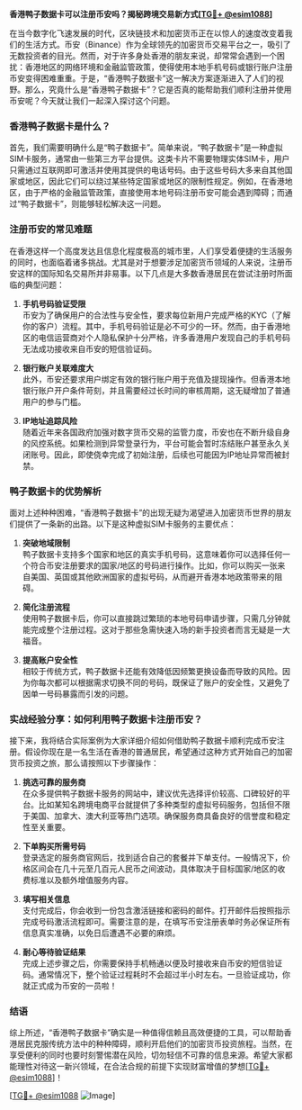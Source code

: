 **香港鸭子数据卡可以注册币安吗？揭秘跨境交易新方式[[TG💪+ @esim1088](https://t.me/s/esim1088)]**

在当今数字化飞速发展的时代，区块链技术和加密货币正在以惊人的速度改变着我们的生活方式。币安（Binance）作为全球领先的加密货币交易平台之一，吸引了无数投资者的目光。然而，对于许多身处香港的朋友来说，却常常会遇到一个困扰：香港地区的网络环境和金融监管政策，使得使用本地手机号码或银行账户注册币安变得困难重重。于是，“香港鸭子数据卡”这一解决方案逐渐进入了人们的视野。那么，究竟什么是“香港鸭子数据卡”？它是否真的能帮助我们顺利注册并使用币安呢？今天就让我们一起深入探讨这个问题。

### 香港鸭子数据卡是什么？

首先，我们需要明确什么是“鸭子数据卡”。简单来说，“鸭子数据卡”是一种虚拟SIM卡服务，通常由一些第三方平台提供。这类卡片不需要物理实体SIM卡，用户只需通过互联网即可激活并使用其提供的电话号码。由于这些号码大多来自其他国家或地区，因此它们可以绕过某些特定国家或地区的限制性规定。例如，在香港地区，由于严格的金融监管政策，直接使用本地号码注册币安可能会遇到障碍；而通过“鸭子数据卡”，则能够轻松解决这一问题。

### 注册币安的常见难题

在香港这样一个高度发达且信息化程度极高的城市里，人们享受着便捷的生活服务的同时，也面临着诸多挑战。尤其是对于想要涉足加密货币领域的人来说，注册币安这样的国际知名交易所并非易事。以下几点是大多数香港居民在尝试注册时所面临的典型问题：

1. **手机号码验证受限**  
   币安为了确保用户的合法性与安全性，要求每位新用户完成严格的KYC（了解你的客户）流程。其中，手机号码验证是必不可少的一环。然而，由于香港地区的电信运营商对个人隐私保护十分严格，许多香港用户发现自己的手机号码无法成功接收来自币安的短信验证码。

2. **银行账户关联难度大**  
   此外，币安还要求用户绑定有效的银行账户用于充值及提现操作。但香港本地银行账户开户条件苛刻，并且需要经过长时间的审核周期，这无疑增加了普通用户的参与门槛。

3. **IP地址追踪风险**  
   随着近年来各国政府加强对数字货币交易的监管力度，币安也在不断升级自身的风控系统。如果检测到异常登录行为，平台可能会暂时冻结账户甚至永久关闭账号。因此，即使侥幸完成了初始注册，后续也可能因为IP地址异常而被封禁。

### 鸭子数据卡的优势解析

面对上述种种困难，“香港鸭子数据卡”的出现无疑为渴望进入加密货币世界的朋友们提供了一条新的出路。以下是这种虚拟SIM卡服务的主要优点：

1. **突破地域限制**  
   鸭子数据卡支持多个国家和地区的真实手机号码，这意味着你可以选择任何一个符合币安注册要求的国家/地区的号码进行操作。比如，你可以购买一张来自美国、英国或其他欧洲国家的虚拟号码，从而避开香港本地政策带来的阻碍。

2. **简化注册流程**  
   使用鸭子数据卡后，你可以直接跳过繁琐的本地号码申请步骤，只需几分钟就能完成整个注册过程。这对于那些急需快速入场的新手投资者而言无疑是一大福音。

3. **提高账户安全性**  
   相较于传统方式，鸭子数据卡还能有效降低因频繁更换设备而导致的风险。因为你每次都可以根据需求切换不同的号码，既保证了账户的安全性，又避免了因单一号码暴露而引发的问题。

### 实战经验分享：如何利用鸭子数据卡注册币安？

接下来，我将结合实际案例为大家详细介绍如何借助鸭子数据卡顺利完成币安注册。假设你现在是一名生活在香港的普通居民，希望通过这种方式开始自己的加密货币投资之旅，那么请按照以下步骤操作：

1. **挑选可靠的服务商**  
   在众多提供鸭子数据卡服务的网站中，建议优先选择评价较高、口碑较好的平台。比如某知名跨境电商平台就提供了多种类型的虚拟号码服务，包括但不限于美国、加拿大、澳大利亚等热门选项。确保服务商具备良好的信誉度和稳定性至关重要。

2. **下单购买所需号码**  
   登录选定的服务商官网后，找到适合自己的套餐并下单支付。一般情况下，价格区间会在几十元至几百元人民币之间波动，具体取决于目标国家/地区的收费标准以及额外增值服务内容。

3. **填写相关信息**  
   支付完成后，你会收到一份包含激活链接和密码的邮件。打开邮件后按照指示完成号码激活流程即可。需要注意的是，在填写币安注册表单时务必保证所有信息真实准确，以免日后遭遇不必要的麻烦。

4. **耐心等待验证结果**  
   完成上述步骤之后，你需要保持手机畅通以便及时接收来自币安的短信验证码。通常情况下，整个验证过程耗时不会超过半小时左右。一旦验证成功，你就正式成为币安的一员啦！

### 结语

综上所述，“香港鸭子数据卡”确实是一种值得信赖且高效便捷的工具，可以帮助香港居民克服传统方法中的种种障碍，顺利开启他们的加密货币投资旅程。当然，在享受便利的同时也要时刻警惕潜在风险，切勿轻信不可靠的信息来源。希望大家都能理性对待这一新兴领域，在合法合规的前提下实现财富增值的梦想[[TG💪+ @esim1088](https://t.me/s/esim1088)]！

[[TG💪+ @esim1088](https://t.me/s/esim1088) ![Image](https://i.postimg.cc/4NQfJmqS/Snipaste-2025-05-13-00-14-12.png)]